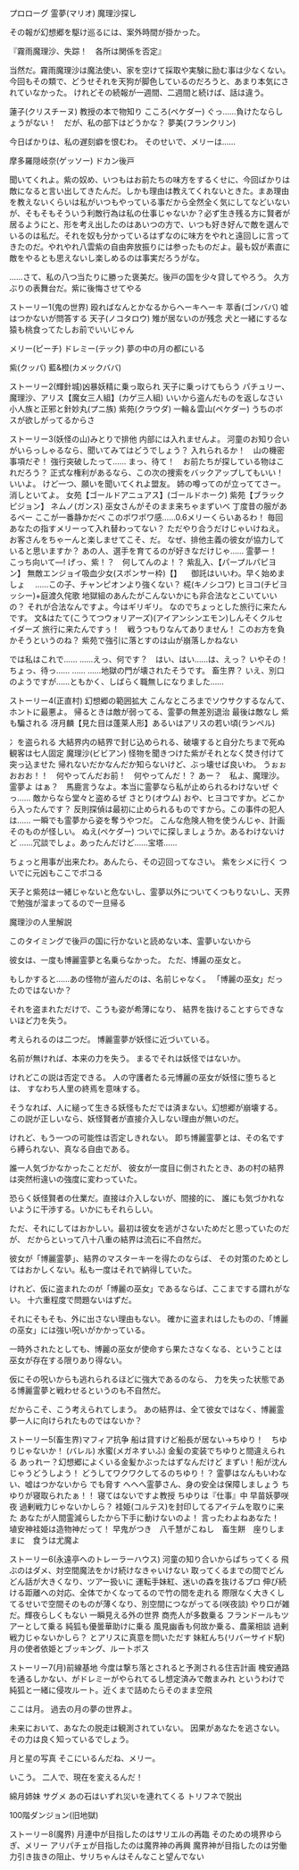 プロローグ
霊夢(マリオ)
魔理沙探し

その報が幻想郷を駆け巡るには、案外時間が掛かった。

『霧雨魔理沙、失踪！　各所は関係を否定』

当然だ。霧雨魔理沙は魔法使い、家を空けて採取や実験に励む事は少なくない。今回もその類で、どうせそれを天狗が脚色しているのだろうと、あまり本気にされていなかった。
けれどその続報が一週間、二週間と続けば、話は違う。




蓮子(クリスチーヌ)
教授の本で物知り
こころ(ペケダー)
ぐっ……負けたならしょうがない！　だが、私の部下はどうかな？
夢美(フランクリン)

今日ばかりは、私の遅刻癖を恨むわ。
そのせいで、メリーは……


摩多羅隠岐奈(ゲッソー)
ドカン後戸

聞いてくれよ。紫の奴め、いつもはお前たちの味方をするくせに、今回ばかりは敵になると言い出してきたんだ。しかも理由は教えてくれないときた。まあ理由を教えないくらいは私がいつもやっている事だから全然全く気にしてなどいないが、そもそもそういう利敵行為は私の仕事じゃないか？必ず生き残る方に賢者が居るようにと、形を考え出したのはあいつの方で、いつも好き好んで敵を選んでいるのは私だ。それを奴も分かっているはずなのに味方をやれと遠回しに言ってきたのだ。やれやれ八雲紫の自由奔放振りには参ったものだよ。最も奴が素直に敵をやるとも思えないし楽しめるのは事実だろうがな。

……さて、私の八つ当たりに勝った褒美だ。後戸の国を少々貸してやろう。
久方ぶりの表舞台だ。紫に後悔させてやる



ストーリー1(鬼の世界)
殴ればなんとかなるからヘーキヘーキ
萃香(ゴンババ)
嘘はつかないが問答する
天子(ノコタロウ)
雉が居ないのが残念
犬と一緒にするな
猿も桃食ってたしお前でいいじゃん

メリー(ピーチ)
ドレミー(テック)
夢の中の月の都にいる

紫(クッパ)
藍&橙(カメックババ)


ストーリー2(輝針城)凶暴妖精に乗っ取られ
天子に乗っけてもらう
パチュリー、魔理沙、アリス【魔女三人組】(カゲ三人組)
いいから盗んだものを返しなさい
小人族と正邪と針妙丸(プニ族)
紫苑(クラウダ)
一輪＆雲山(ペケダー)
うちのボスが欲しがってるからさ

ストーリー3(妖怪の山)みとりで排他
内部には入れませんよ。
河童のお知り合いがいらっしゃるなら、聞いてみてはどうでしょう？
入れられるか！　山の機密事項だぞ！
強行突破したって……
まっ、待て！　お前たちが探している物はこれだろう？
正式な権利があるなら、この次の捜索をバックアップしてもいい！
いいよ。
けど一つ、願いを聞いてくれよ盟友。
姉の噂ってのが立っててさー。消しといてよ。
女苑【ゴールドアニュアス】(ゴールドホーク)
紫苑【ブラックピジョン】
ネムノ(ガンス)
巫女さんがそのまま来ちゃまずいベ
丁度昔の服があるベー
ここが一番静かだべ
このポワポワ感……0.6メリーくらいあるわ！
毎回あなたの指すメリーって入れ替わってない？
ただやり合うだけじゃいけねえ。お客さんをちゃーんと楽しませてこそ、だ。
なぜ、排他主義の彼女が協力していると思いますか？
あの人、選手を育てるのが好きなだけじゃ……
霊夢ー！　こっち向いて―!
げっ、紫！？　何してんのよ！？
紫乱入、【パープルパピヨン】
無敵エンジョイ吸血少女(スポンサー枠)【】
　御託はいいわ。早く始めましょ
　……この子、チャンピオンより強くない？
椛(キノシコワ)
ヒヨコ(チビヨッシー)+庭渡久侘歌
地獄組のあんたがこんないかにも非合法なとこいていいの？
それが合法なんですよ。今はギリギリ。
なのでちょっとした旅行に来たんです。
文&はたて(こうてつウォリアーズ)(アイアンシンエモン)しんそくクルセイダーズ
旅行に来たんですぅ！　戦うつもりなんてありません！
このお方を負かそうというのね？
紫苑で強引に落とすのは山が崩落しかねない

では私はこれで……
……えっ、何です？　はい、はい……は、えっ？
いやその！　ちょっ、待っ……
……
……地獄の門が壊されたそうです。
畜生界？
いえ、別口のようですが……ともかく、しばらく職無しになりました……




ストーリー4(正直村)
幻想郷の範囲拡大
こんなところまでソウサクするなんて、ホントに最悪よ。
帰るときは敵が弱ってる、霊夢の無差別退治
最後は敵なし
紫も騙される
冴月麟【見た目は蓬莱人形】あるいはアリスの若い頃(ランペル)

冫を盗られる
大結界内の結界で封じ込められる、破壊すると自分たちまで死ぬ
観客は七人固定
魔理沙(ビビアン)
怪物を聞きつけた紫がそれとなく焚き付けて突っ込ませた
帰れないだかなんだか知らないけど、ぶっ壊せば良いわ。
うぉぉおおお！！　何やってんだお前！　何やってんだ！？
あー？　私よ、魔理沙。霊夢よ
はぁ？　馬鹿言うなよ。本当に霊夢なら私が止められるわけないぜ
ぐっ……
敵からなら堂々と盗めるぜ
さとり(オウム)
おや、ヒヨコですか。どこから入ったんです？
反則探偵は最初に止められるものですから。この事件の犯人は……
一瞬でも霊夢から姿を奪うやつだ。
こんな危険人物を使うんじゃ、計画そのものが怪しい。
ぬえ(ペケダー)
ついでに探しましょうか。あるわけないけど
……冗談でしょ。あったんだけど……宝塔……


ちょっと用事が出来たわ。あんたら、その辺回ってなさい。
紫をシメに行く
ついでに元凶もここでボコる

天子と紫苑は一緒じゃないと危ないし、霊夢以外についてくつもりないし、天界で勉強が溜まってるので一旦帰る

魔理沙の人里解説

このタイミングで後戸の国に行かないと読めない本、霊夢いないから


彼女は、一度も博麗霊夢と名乗らなかった。
ただ、博麗の巫女と。

もしかすると……あの怪物が盗んだのは、名前じゃなく。
「博麗の巫女」だったのではないか？

それを盗まれただけで、こうも姿が希薄になり、
結界を抜けることすらできないほど力を失う。

考えられるのは二つだ。
博麗霊夢が妖怪に近づいている。

名前が無ければ、本来の力を失う。
まるでそれは妖怪ではないか。

けれどこの説は否定できる。
人の守護者たる元博麗の巫女が妖怪に堕ちるとは、
すなわち人里の終焉を意味する。

そうなれば、人に縋って生きる妖怪もただでは済まない。幻想郷が崩壊する。
この説が正しいなら、妖怪賢者が直接介入しない理由が無いのだ。

けれど、もう一つの可能性は否定しきれない。
即ち博麗霊夢とは、その名ですら縛られない、真なる自由である。

誰一人気づかなかったことだが、
彼女が一度目に倒されたとき、あの村の結界は突然桁違いの強度に変わっていた。

恐らく妖怪賢者の仕業だ。直接は介入しないが、間接的に、
誰にも気づかれないように干渉する。いかにもそれらしい。

ただ、それにしてはおかしい。最初は彼女を逃がさないためだと思っていたのだが、
だからといって八十八重の結界は流石に不自然だ。

彼女が「博麗霊夢」、結界のマスターキーを得たのならば、
その対策のためとしてはおかしくない。私も一度はそれで納得していた。

けれど、仮に盗まれたのが「博麗の巫女」であるならば、ここまでする謂れがない。
十六重程度で問題ないはずだ。

それにそもそも、外に出さない理由もない。
確かに盗まれはしたものの、「博麗の巫女」には強い呪いがかかっている。

一時外されたとしても、博麗の巫女が使命すら果たさなくなる、ということは
巫女が存在する限りあり得ない。

仮にその呪いからも逃れられるほどに強大であるのなら、
力を失った状態である博麗霊夢と戦わせるというのも不自然だ。

だからこそ、こう考えられてしまう。
あの結界は、全て彼女ではなく、博麗霊夢一人に向けられたものではないか？


ストーリー5(畜生界)マフィア抗争
船は貸すけど船長が居ない→ちゆり！　ちゆりじゃないか！
(バレル)
水蜜(メガネすいふ)
金髪の変装でちゆりと間違えられる
あっれー？幻想郷によくいる金髪かぶったはずなんだけど
まずい！船が沈んじゃうどうしよう！
どうしてワクワクしてるのちゆり！？
霊夢はなんもいわない、嘘はつかないから
でも脅す
へへへ霊夢さん、身の安全は保障しましょう
ちゆりが寝取られたぁ！！
寝てはないですよ教授
ちゆりは『仕事』中
早苗妖夢咲夜
過剰戦力じゃないかしら？
袿姫(コルテス)を封印してるアイテムを取りに来た
あなたが人間霊減らしたから下手に動けないのよ！
言ったわよねあなた！　埴安神袿姫は造物神だって！
早鬼がつき　八千慧がこねし　畜生餅　座りしままに　食うは尤魔よ


ストーリー6(永遠亭へのトレーラーハウス)
河童の知り合いからぱちってくる
飛ぶのはダメ、対空間魔法をかけ続けなきゃいけない
取ってくるまでの間でどんどん話が大きくなり、ツアー扱いに
運転手妹紅、迷いの森を抜けるプロ
伸び続ける距離への対応、全体でかくなってるので竹の間を走れる
際限なく大きくしてるせいで空間そのものが薄くなり、別空間につながってる(咲夜談)
やり口が雑だ。輝夜らしくもない
一瞬見える外の世界
商売人が多数乗る
フランドールもツアーとして乗る
純狐も優曇華助けに乗る
風見幽香も何故か乗る、農薬相談
過剰戦力じゃないかしら？
とアリスに真意を問いただす
妹紅んち(リバーサイド駅)
月の使者依姫とブッキング、ルートボス


ストーリー7(月)前線基地
今度は撃ち落とされると予測される住吉計画
槐安通路を通るしかない、がドレミーがやられてるし想定済みで敵まみれ
というわけで純狐と一緒に侵攻ルート。近くまで詰めたらそのまま空飛

ここは月。
過去の月の夢の世界よ。

未来において、あなたの脱走は観測されていない。
因果があなたを逃さない。その力は良く知っているでしょう。

月と星の写真
そこにいるんだね、メリー。

いこう。
二人で、現在を変えるんだ！




綿月姉妹
サグメ
あの石はいずれ災いを連れてくる
トリフネで脱出


100階ダンジョン(旧地獄)


ストーリー8(魔界)
月連中が目指したのはサリエルの再臨
    そのための境界ゆらぎ、メリー
アリパチェが目指したのは魔界神の再興
魔界神が目指したのは労働力引き抜きの阻止、サリちゃんはそんなこと望んでない

